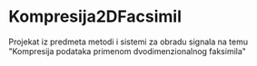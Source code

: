 # Kompresija2DFacsimil
Projekat iz predmeta metodi i sistemi za obradu signala na temu "Kompresija podataka primenom dvodimenzionalnog faksimila"
